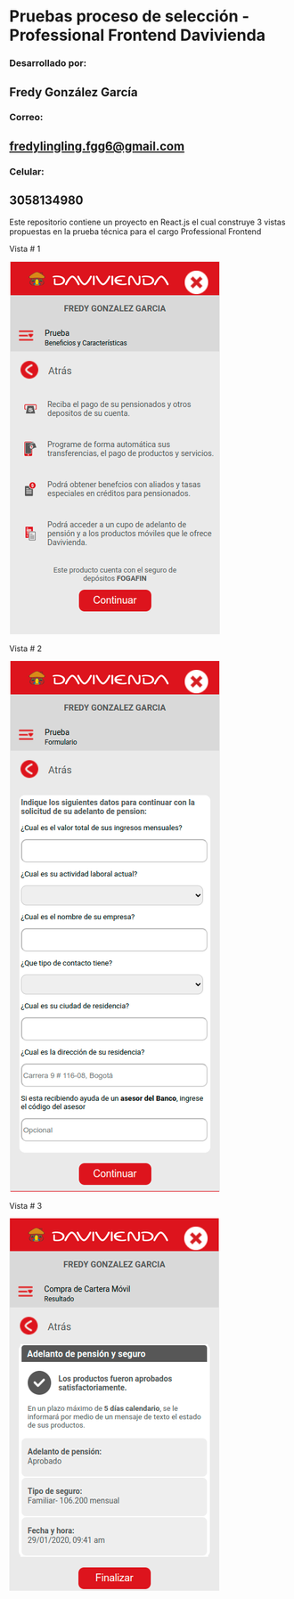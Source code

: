 # Pruebas proceso de selección - Professional Frontend Davivienda
### Desarrollado por:
## Fredy González García
### Correo:
## fredylingling.fgg6@gmail.com
### Celular:
## 3058134980

Este repositorio contiene un proyecto en React.js el cual construye 3 vistas propuestas en la prueba técnica para el cargo Professional Frontend

Vista # 1

![Vista número 1](/src/assets/screens/pantallazoVista1.png)

Vista # 2

![Vista número 2](/src/assets/screens/pantallazoVista2.png)

Vista # 3

![Vista número 3](/src/assets/screens/pantallazoVista3.png)
